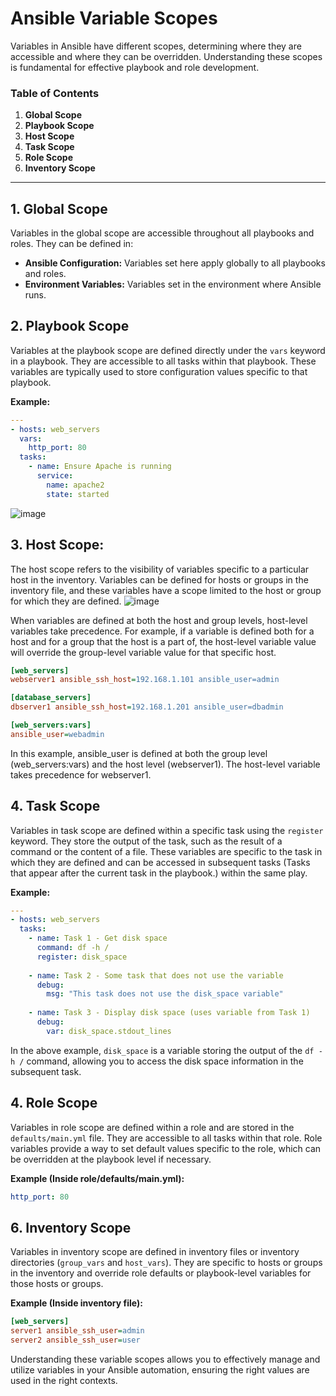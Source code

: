 # Ansible Variable Scopes

Variables in Ansible have different scopes, determining where they are accessible and where they can be overridden. Understanding these scopes is fundamental for effective playbook and role development.

### Table of Contents

1. **Global Scope**
2. **Playbook Scope**
3. **Host Scope**
4. **Task Scope**
5. **Role Scope**
6. **Inventory Scope**

---

## 1. Global Scope

Variables in the global scope are accessible throughout all playbooks and roles. They can be defined in:

- **Ansible Configuration:** Variables set here apply globally to all playbooks and roles.
- **Environment Variables:** Variables set in the environment where Ansible runs.

## 2. Playbook Scope

Variables at the playbook scope are defined directly under the `vars` keyword in a playbook. They are accessible to all tasks within that playbook. These variables are typically used to store configuration values specific to that playbook.

**Example:**

```yaml
---
- hosts: web_servers
  vars:
    http_port: 80
  tasks:
    - name: Ensure Apache is running
      service:
        name: apache2
        state: started
```
![image](https://github.com/nirajp82/Ansible/assets/61636643/6bbfa28b-5dab-4178-9669-ab4d22532b37)

## 3. Host Scope: 

The host scope refers to the visibility of variables specific to a particular host in the inventory. Variables can be defined for hosts or groups in the inventory file, and these variables have a scope limited to the host or group for which they are defined.
![image](https://github.com/nirajp82/Ansible/assets/61636643/1cad725c-b464-4dee-9f55-26caed46b9b3)

When variables are defined at both the host and group levels, host-level variables take precedence. For example, if a variable is defined both for a host and for a group that the host is a part of, the host-level variable value will override the group-level variable value for that specific host.

```ini
[web_servers]
webserver1 ansible_ssh_host=192.168.1.101 ansible_user=admin

[database_servers]
dbserver1 ansible_ssh_host=192.168.1.201 ansible_user=dbadmin

[web_servers:vars]
ansible_user=webadmin
```
In this example, ansible_user is defined at both the group level (web_servers:vars) and the host level (webserver1). The host-level variable takes precedence for webserver1.

## 4. Task Scope

Variables in task scope are defined within a specific task using the `register` keyword. They store the output of the task, such as the result of a command or the content of a file. These variables are specific to the task in which they are defined and can be accessed in subsequent tasks (Tasks that appear after the current task in the playbook.) within the same play.

**Example:**

```yaml
---
- hosts: web_servers
  tasks:
    - name: Task 1 - Get disk space
      command: df -h /
      register: disk_space
    
    - name: Task 2 - Some task that does not use the variable
      debug:
        msg: "This task does not use the disk_space variable"
    
    - name: Task 3 - Display disk space (uses variable from Task 1)
      debug:
        var: disk_space.stdout_lines
```

In the above example, `disk_space` is a variable storing the output of the `df -h /` command, allowing you to access the disk space information in the subsequent task.

## 4. Role Scope

Variables in role scope are defined within a role and are stored in the `defaults/main.yml` file. They are accessible to all tasks within that role. Role variables provide a way to set default values specific to the role, which can be overridden at the playbook level if necessary.

**Example (Inside role/defaults/main.yml):**

```yaml
http_port: 80
```

## 6. Inventory Scope

Variables in inventory scope are defined in inventory files or inventory directories (`group_vars` and `host_vars`). They are specific to hosts or groups in the inventory and override role defaults or playbook-level variables for those hosts or groups.

**Example (Inside inventory file):**

```ini
[web_servers]
server1 ansible_ssh_user=admin
server2 ansible_ssh_user=user
```

Understanding these variable scopes allows you to effectively manage and utilize variables in your Ansible automation, ensuring the right values are used in the right contexts.
